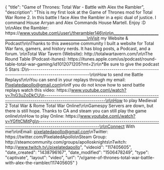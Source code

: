 {
    "title": "Game of Thrones: Total War - Battle with Alex the Rambler",
    "description": "This is my first look at the Game of Thrones mod for Total War Rome 2.  In this battle I face Alex the Rambler in a epic dual of justice.  I command House Arryan and Alex Commands House Martell.  Enjoy :D \n\nAlex the Rambler: https:\/\/www.youtube.com\/user\/therambler146\n\n\n_________________________________________________________________\nVisit my Website & Podcast!\n\nThanks to this awesome community I built a website for Total War fans, gamers, and history nerds.  It has blog posts, a Podcast, and a forum.  \n\nTotal War Tavern (Website): http:\/\/totalwartavern.com\/\n\nThe Round Table (Podcast-itunes): https:\/\/itunes.apple.com\/us\/podcast\/round-table-total-war-gaming\/id1012071205?mt=2\n\n*Be sure to give the podcast 5 Stars :D\n-------------------------------------------------------------------------------------------------------------\n\nHow to send me Battle Replays!\n\nYou can send in your replays through my email: Pixelatedapollo@gmail.com\n\nIf you do not know how to send battle replays watch this video: https:\/\/www.youtube.com\/watch?v=7nG3uZoDkCU\n-------------------------------------------------------------------------------------------------------------\n\nHow to play Medieval 2 Total War & Rome Total War Online!\n\nGamespy Servers are down, but there is still hope.  Thanks to CA and steam you can still play the game online\n\nHow to play Online: https:\/\/www.youtube.com\/watch?v=YGfItCMitPg\n-------------------------------------------------------------------------------------------------------------\n\nConnect With me!\n\nEmail: pixelatedapollo@gmail.com\nTwitter: https:\/\/twitter.com\/PixelatedApollo\nSteam Group:  http:\/\/steamcommunity.com\/groups\/apollosknights\nTwitch: http:\/\/www.twitch.tv\/pixelatedapollo",
    "videoid": "117405605",
    "date_created": "1438796167",
    "date_modified": "1506478249",
    "type": "captivate",
    "layout": "video",
    "url": "\/v\/game-of-thrones-total-war-battle-with-alex-the-rambler\/117405605"
}